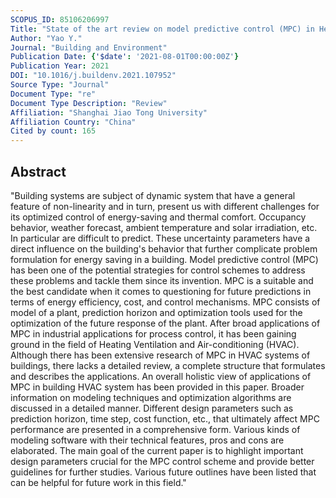 ```yaml
---
SCOPUS_ID: 85106206997
Title: "State of the art review on model predictive control (MPC) in Heating Ventilation and Air-conditioning (HVAC) field"
Author: "Yao Y."
Journal: "Building and Environment"
Publication Date: {'$date': '2021-08-01T00:00:00Z'}
Publication Year: 2021
DOI: "10.1016/j.buildenv.2021.107952"
Source Type: "Journal"
Document Type: "re"
Document Type Description: "Review"
Affiliation: "Shanghai Jiao Tong University"
Affiliation Country: "China"
Cited by count: 165
---
```


## Abstract
"Building systems are subject of dynamic system that have a general feature of non-linearity and in turn, present us with different challenges for its optimized control of energy-saving and thermal comfort. Occupancy behavior, weather forecast, ambient temperature and solar irradiation, etc. In particular are difficult to predict. These uncertainty parameters have a direct influence on the building's behavior that further complicate problem formulation for energy saving in a building. Model predictive control (MPC) has been one of the potential strategies for control schemes to address these problems and tackle them since its invention. MPC is a suitable and the best candidate when it comes to questioning for future predictions in terms of energy efficiency, cost, and control mechanisms. MPC consists of model of a plant, prediction horizon and optimization tools used for the optimization of the future response of the plant. After broad applications of MPC in industrial applications for process control, it has been gaining ground in the field of Heating Ventilation and Air-conditioning (HVAC). Although there has been extensive research of MPC in HVAC systems of buildings, there lacks a detailed review, a complete structure that formulates and describes the applications. An overall holistic view of applications of MPC in building HVAC system has been provided in this paper. Broader information on modeling techniques and optimization algorithms are discussed in a detailed manner. Different design parameters such as prediction horizon, time step, cost function, etc., that ultimately affect MPC performance are presented in a comprehensive form. Various kinds of modeling software with their technical features, pros and cons are elaborated. The main goal of the current paper is to highlight important design parameters crucial for the MPC control scheme and provide better guidelines for further studies. Various future outlines have been listed that can be helpful for future work in this field."
